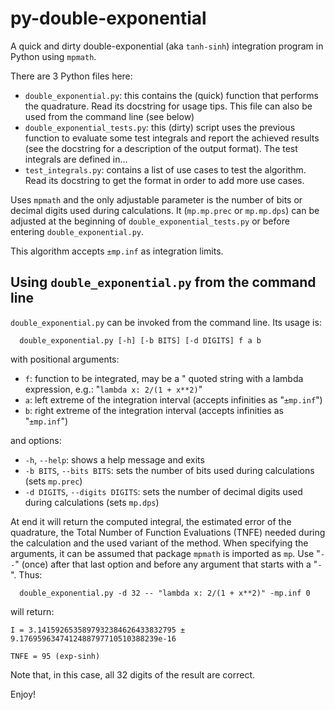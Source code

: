 # py-double-exponential
A quick and dirty double-exponential (aka `tanh-sinh`) integration program in Python using `mpmath`.

There are 3 Python files here:

- `double_exponential.py`: this contains the (quick) function that performs the quadrature. Read its docstring for usage tips. This file can also be used from the command line (see below)
- `double_exponential_tests.py`: this (dirty) script uses the previous function to evaluate some test integrals and report the achieved results (see the docstring for a description of the output format). The test integrals are defined in…
- `test_integrals.py`: contains a list of use cases to test the algorithm. Read its docstring to get the format in order to add more use cases.

Uses `mpmath` and the only adjustable parameter is the number of bits or decimal digits used during calculations. It (`mp.mp.prec` or `mp.mp.dps`) can be adjusted at the beginning of `double_exponential_tests.py` or before entering `double_exponential.py`.

This algorithm accepts `±mp.inf` as integration limits.

## Using `double_exponential.py` from the command line
`double_exponential.py` can be invoked from the command line. Its usage is:

```
  double_exponential.py [-h] [-b BITS] [-d DIGITS] f a b
```

with positional arguments:
  * `f`: function to be integrated, may be a " quoted string with a lambda expression, e.g.: "`lambda x: 2/(1 + x**2)`"
  * `a`: left extreme of the integration interval (accepts infinities as "`±mp.inf`")
  * `b`: right extreme of the integration interval (accepts infinities as "`±mp.inf`")

and options:
  * `-h`, `--help`: shows a help message and exits
  * `-b BITS`, `--bits BITS`: sets the number of bits used during calculations (sets `mp.prec`)
  * `-d DIGITS`, `--digits DIGITS`: sets the number of decimal digits used during calculations (sets `mp.dps`)

At end it will return the computed integral, the estimated error of the quadrature, the Total Number of Function Evaluations (TNFE) needed during the calculation and the used variant of the method. When specifying the arguments, it can be assumed that package `mpmath` is imported as `mp`. Use "`--`" (once) after that last option and before any argument that starts with a "`-`". Thus:
```
  double_exponential.py -d 32 -- "lambda x: 2/(1 + x**2)" -mp.inf 0
```
will return:
```
I = 3.1415926535897932384626433832795 ± 9.1769596347412488797710510388239e-16

TNFE = 95 (exp-sinh)
```
Note that, in this case, all 32 digits of the result are correct.

Enjoy!
